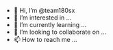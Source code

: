 - 👋 Hi, I’m @team180sx
- 👀 I’m interested in ...
- 🌱 I’m currently learning ...
- 💞️ I’m looking to collaborate on ...
- 📫 How to reach me ...

<!---
team180sx/team180sx is a ✨ special ✨ repository because its `README.md` (this file) appears on your GitHub profile.
You can click the Preview link to take a look at your changes.
--->
